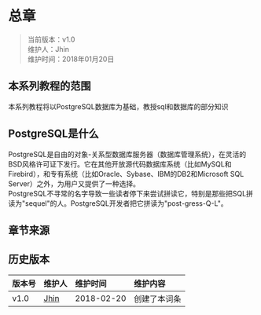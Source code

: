 # 总章
>当前版本：v1.0  
>维护人：Jhin  
>维护时间：2018年01月20日

## 本系列教程的范围
本系列教程将以PostgreSQL数据库为基础，教授sql和数据库的部分知识
## PostgreSQL是什么
PostgreSQL是自由的对象-关系型数据库服务器（数据库管理系统），在灵活的BSD风格许可证下发行。它在其他开放源代码数据库系统（比如MySQL和Firebird），和专有系统（比如Oracle、Sybase、IBM的DB2和Microsoft SQL Server）之外，为用户又提供了一种选择。  
PostgreSQL不寻常的名字导致一些读者停下来尝试拼读它，特别是那些把SQL拼读为"sequel"的人。PostgreSQL开发者把它拼读为"post-gress-Q-L"。

## 章节来源

## 历史版本

| 版本号 | 维护人 |维护时间 |维护内容|
| :- | :- | :-| :- |
| v1.0 | [Jhin](http://blog.link-lin.cn) |2018-02-20|创建了本词条|
